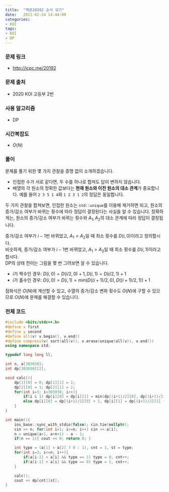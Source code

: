 ```yaml
---
title:  "백준20192 순서 섞기"
date:   2021-02-24 14:44:00
categories:
- KOI
tags:
- KOI
- DP
---
```


### 문제 링크
* http://icpc.me/20192

### 문제 출처
* 2020 KOI 고등부 2번

### 사용 알고리즘
* DP

### 시간복잡도
* $O(N)$

### 풀이
문제를 풀기 위한 몇 가지 관찰을 증명 없이 소개하겠습니다.
* 인접한 수가 서로 같다면, 두 수를 하나로 합쳐도 답이 변하지 않습니다.
* 배열의 각 원소의 정확한 값보다는 **현재 원소와 이전 원소의 대소 관계**가 중요합니다. 예를 들어 `2 3 5 1 4`와 `1 2 3 1 2`의 정답은 동일합니다.

두 가지 관찰을 합쳐보면, 인접한 원소는 `std::unique`를 이용해 제거하면 되고, 원소의 증가/감소 여부가 바뀌는 횟수에 따라 정답이 결정된다는 사실을 알 수 있습니다. 정확하게는, 원소의 증가/감소 여부가 바뀌는 횟수와  $A_1, A_2$의 대소 관계에 따라 정답이 결정됩니다.

증가/감소 여부가 $i-1$번 바뀌었고, $A_1 < A_2$일 때 최소 횟수를 $D(i, 0)$이라고 정의합시다.<br>
비슷하게, 증가/감소 여부가 $i-1$번 바뀌었고, $A_1 > A_2$일 때 최소 횟수를 $D(i, 1)$이라고 합시다.<br>
DP의 상태 전이는 그림을 몇 번 그려보면 알 수 있습니다.
* $i$가 짝수인 경우: $D(i, 0) = D(i/2, 0) + 1, D(i, 1) = D(i/2, 1) + 1$
* $i$가 홀수인 경우: $D(i, 0) = D(i, 1) = min(D((i+1)/2, 0), D((i+1)/2, 1)) + 1$

점화식은 $O(N)$에 계산할 수 있고, 수열의 증가/감소 변화 횟수도 $O(N)$에 구할 수 있으므로 $O(N)$에 문제를 해결할 수 있습니다.

### 전체 코드
```cpp
#include <bits/stdc++.h>
#define x first
#define y second
#define all(v) v.begin(), v.end()
#define compress(v) sort(all(v)), v.erase(unique(all(v)), v.end())
using namespace std;

typedef long long ll;

int n, a[303030];
int dp[303030][2];

void calc(){
    dp[1][0] = 0; dp[1][1] = 1;
    dp[2][0] = 1; dp[2][1] = 2;
    for(int i=3; i<303030; i++){
        if(i & 1) dp[i][0] = dp[i][1] = min(dp[(i+1)/2][0], dp[(i+1)/2][1]) + 1;
        else dp[i][0] = dp[(i+1)/2][0] + 1, dp[i][1] = dp[(i+1)/2][1] + 1;
    }
}

int main(){
    ios_base::sync_with_stdio(false); cin.tie(nullptr);
    cin >> n; for(int i=1; i<=n; i++) cin >> a[i];
    n = unique(a+1, a+n+1) - a - 1;
    if(n == 1){ cout << 0; return 0; }

    int type = (a[1] < a[2] ? 0 : 1), cnt = 1, st = type;
    for(int i=3; i<=n; i++){
        if(a[i-1] < a[i] && type == 1) type = 0, cnt++;
        if(a[i-1] > a[i] && type == 0) type = 1, cnt++;
    }

    calc();
    cout << dp[cnt][st];
}
```
